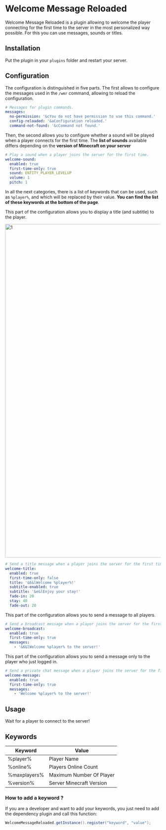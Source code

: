 
# Welcome Message Reloaded

Welcome Message Reloaded is a plugin allowing to welcome the player connecting for the first time to the server in the most personalized way possible. For this you can use messages, sounds or titles.

## Installation

Put the plugin in your `plugins` folder and restart your server.

## Configuration

The configuration is distinguished in five parts. The first allows to configure the messages used in the `/wmr` command, allowing to reload the configuration.


```yaml
# Messages for plugin commands.
messages:
  no-permission: '&cYou do not have permission to use this command.'
  config-reloaded: '&aConfiguration reloaded.'
  command-not-found: '&cCommand not found.'
```

Then, the second allows you to configure whether a sound will be played when a player connects for the first time. The **list of sounds** available differs depending on the **version of Minecraft on your server**

```yaml
# Play a sound when a player joins the server for the first time.
welcome-sound:
  enabled: true
  first-time-only: true
  sound: ENTITY_PLAYER_LEVELUP
  volume: 1
  pitch: 1
```

In all the next categories, there is a list of keywords that can be used, such as `%player%`, and which will be replaced by their value. **You can find the list of these keywords at the bottom of the page**.

This part of the configuration allows you to display a title (and subtitle) to the player.

<img width="1079" alt="1" src="https://github.com/bongibault-romain/welcome-message-reloaded/assets/77286154/8c2ee251-aff8-40a2-aac5-842252e03c27">

```yaml
# Send a title message when a player joins the server for the first time.
welcome-title:
  enabled: true
  first-time-only: false
  title: '&6&lWelcome %player%!'
  subtitle-enabled: true
  subtitle: '&e&lEnjoy your stay!'
  fade-in: 20
  stay: 40
  fade-out: 20
```

This part of the configuration allows you to send a message to all players.

```yaml
# Send a broadcast message when a player joins the server for the first time.
welcome-broadcast:
  enabled: true
  first-time-only: true
  messages:
    - '&6&lWelcome %player% to the server!'
```

This part of the configuration allows you to send a message only to the player who just logged in.

```yaml
# Send a private chat message when a player joins the server for the first time.
welcome-message:
  enabled: true
  first-time-only: true
  messages:
    - 'Welcome %player% to the server!'

```

## Usage

Wait for a player to connect to the server!

## Keywords

| Keyword      | Value                    |
|--------------|--------------------------|
| %player%     | Player Name              |
| %online%     | Players Online Count     |
| %maxplayers% | Maximum Number Of Player |
| %version%    | Server Minecraft Version |

### How to add a keyword ?

If you are a developer and want to add your keywords, you just need to add the dependency plugin and call this function:

```java
WelcomeMessageReloaded.getInstance().register("keyword", "value");
```
